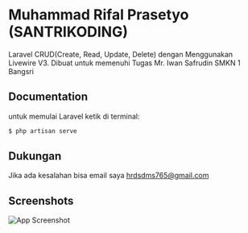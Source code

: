 # Muhammad Rifal Prasetyo (SANTRIKODING)

Laravel CRUD(Create, Read, Update, Delete) dengan Menggunakan Livewire V3. Dibuat untuk memenuhi Tugas Mr. Iwan Safrudin SMKN 1 Bangsri

## Documentation

untuk memulai Laravel ketik di terminal:

```bash
$ php artisan serve
```

## Dukungan

Jika ada kesalahan bisa email saya hrdsdms765@gmail.com

## Screenshots

![App Screenshot](https://uploads.bogeng.skom.id/pdip/vvX8gM2PCyKioji.png)
